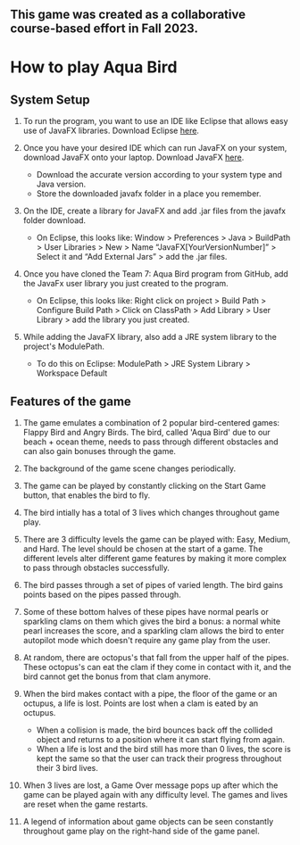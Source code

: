 ## This game was created as a collaborative course-based effort in Fall 2023.

# How to play Aqua Bird

## System Setup
1. To run the program, you want to use an IDE like Eclipse that allows easy use of JavaFX libraries. Download Eclipse [here](https://www.eclipse.org/downloads/).

2. Once you have your desired IDE which can run JavaFX on your system, download JavaFX onto your laptop. Download JavaFX [here](https://gluonhq.com/products/javafx/).
	- Download the accurate version according to your system type and Java version.
	- Store the downloaded javafx folder in a place you remember.

3. On the IDE, create a library for JavaFX and add .jar files from the javafx folder download.
	- On Eclipse, this looks like: Window > Preferences > Java > BuildPath > User Libraries >
          						   New > Name “JavaFX[YourVersionNumber]” > Select it and “Add External Jars” > add the .jar files.

4. Once you have cloned the Team 7: Aqua Bird program from GitHub, add the JavaFx user library you just created to the program.
	- On Eclipse, this looks like: Right click on project > Build Path > Configure Build Path >
								   Click on ClassPath > Add Library > User Library > add the library you just created.

5. While adding the JavaFX library, also add a JRE system library to the project's ModulePath.
	- To do this on Eclipse: ModulePath > JRE System Library > Workspace Default

## Features of the game
1. The game emulates a combination of 2 popular bird-centered games: Flappy Bird and Angry Birds. The bird, called 'Aqua Bird' due to our beach + ocean theme, needs to pass through different obstacles and can also gain bonuses through the game.

2. The background of the game scene changes periodically.

3. The game can be played by constantly clicking on the Start Game button, that enables the bird to fly. 

4. The bird intially has a total of 3 lives which changes throughout game play.

5. There are 3 difficulty levels the game can be played with: Easy, Medium, and Hard. The level should be chosen at the start of a game. The different levels alter different game features by making it more complex to pass through obstacles successfully. 

6. The bird passes through a set of pipes of varied length. The bird gains points based on the pipes passed through.

7. Some of these bottom halves of these pipes have normal pearls or sparkling clams on them which gives the bird a bonus: a normal white pearl increases the score, and a sparkling clam allows the bird to enter autopilot mode which doesn't require any game play from the user.

8. At random, there are octopus's that fall from the upper half of the pipes. These octopus's can eat the clam if they come in contact with it, and the bird cannot get the bonus from that clam anymore.

9. When the bird makes contact with a pipe, the floor of the game or an octupus, a life is lost. Points are lost when a clam is eated by an octupus.
	- When a collision is made, the bird bounces back off the collided object and returns to a position where it can start flying from again. 
	- When a life is lost and the bird still has more than 0 lives, the score is kept the same so that the user can track their progress throughout their 3 bird lives. 

10. When 3 lives are lost, a Game Over message pops up after which the game can be played again with any difficulty level. The games and lives are reset when the game restarts.

11. A legend of information about game objects can be seen constantly throughout game play on the right-hand side of the game panel.






